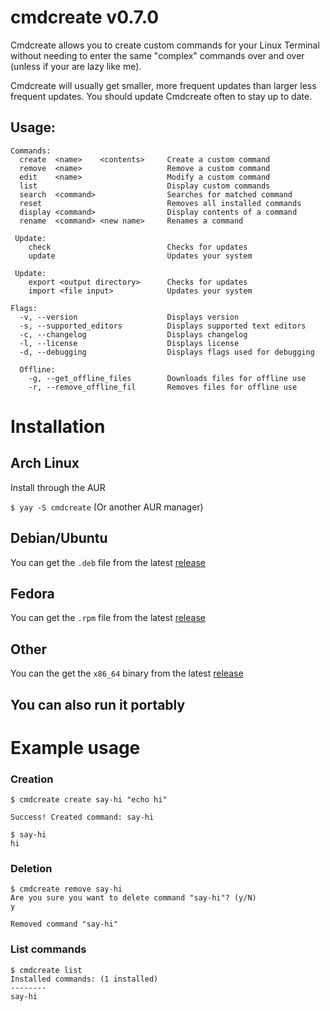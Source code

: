 # cmdcreate v0.7.0
Cmdcreate allows you to create custom commands for your Linux Terminal without needing to enter the same "complex" commands over and over (unless if your are lazy like me).

Cmdcreate will usually get smaller, more frequent updates than larger less frequent updates. You should update Cmdcreate often to stay up to date.
  
## Usage:

```
Commands:
  create  <name>    <contents>     Create a custom command
  remove  <name>                   Remove a custom command
  edit    <name>                   Modify a custom command
  list                             Display custom commands
  search  <command>                Searches for matched command
  reset                            Removes all installed commands
  display <command>                Display contents of a command
  rename  <command> <new name>     Renames a command

 Update:
    check                          Checks for updates
    update                         Updates your system

 Update:
    export <output directory>      Checks for updates
    import <file input>            Updates your system

Flags:
  -v, --version                    Displays version
  -s, --supported_editors          Displays supported text editors
  -c, --changelog                  Displays changelog
  -l, --license                    Displays license
  -d, --debugging                  Displays flags used for debugging

  Offline:
    -g, --get_offline_files        Downloads files for offline use
    -r, --remove_offline_fil       Removes files for offline use
```

# Installation

## Arch Linux
Install through the AUR

`$ yay -S cmdcreate` (Or another AUR manager)

## Debian/Ubuntu
You can get the `.deb` file from the latest [release](https://github.com/Meme-Supplier/cmdcreate/releases)

## Fedora
You can get the `.rpm` file from the latest [release](https://github.com/Meme-Supplier/cmdcreate/releases)

## Other
You can the get the `x86_64` binary from the latest [release](https://github.com/Meme-Supplier/cmdcreate/releases)

## You can also run it portably

# Example usage

### Creation
```
$ cmdcreate create say-hi "echo hi"

Success! Created command: say-hi

$ say-hi
hi
```

### Deletion
```
$ cmdcreate remove say-hi
Are you sure you want to delete command "say-hi"? (y/N)
y

Removed command "say-hi"
```

### List commands
```
$ cmdcreate list
Installed commands: (1 installed)
--------
say-hi
```
